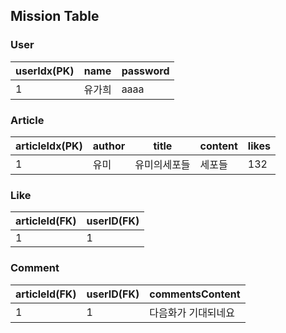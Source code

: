 ## Mission Table

### User
|userIdx(PK)|name|password|
|------|---|---|
|1|유가희|aaaa|

### Article
|articleIdx(PK)|author|title|content|likes|
|------|---|---|----|----|
|1|유미|유미의세포들|세포들|132|


### Like
|articleId(FK)|userID(FK)|
|---|---|
|1|1|

### Comment
|articleId(FK)|userID(FK)|commentsContent|
|---|---|--------|
|1|1|다음화가 기대되네요|

